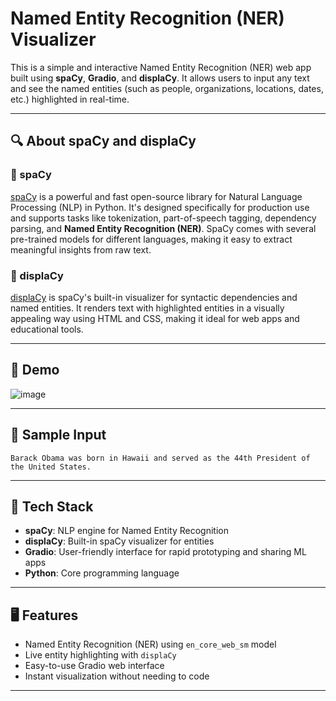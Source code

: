 #  Named Entity Recognition (NER) Visualizer




This is a simple and interactive Named Entity Recognition (NER) web app built using **spaCy**, **Gradio**, and **displaCy**. It allows users to input any text and see the named entities (such as people, organizations, locations, dates, etc.) highlighted in real-time.

---

## 🔍 About spaCy and displaCy

### 🧠 spaCy
[spaCy](https://spacy.io/) is a powerful and fast open-source library for Natural Language Processing (NLP) in Python. It's designed specifically for production use and supports tasks like tokenization, part-of-speech tagging, dependency parsing, and **Named Entity Recognition (NER)**. SpaCy comes with several pre-trained models for different languages, making it easy to extract meaningful insights from raw text.

### 🎨 displaCy
[displaCy](https://spacy.io/usage/visualizers) is spaCy's built-in visualizer for syntactic dependencies and named entities. It renders text with highlighted entities in a visually appealing way using HTML and CSS, making it ideal for web apps and educational tools.

---

## 🚀 Demo

![image](https://github.com/user-attachments/assets/697a268b-ffbf-4d98-8b7c-932963842263)


---
## 📜 Sample Input
```
Barack Obama was born in Hawaii and served as the 44th President of the United States.
```
---


## 🧰 Tech Stack

- **spaCy**: NLP engine for Named Entity Recognition  
- **displaCy**: Built-in spaCy visualizer for entities  
- **Gradio**: User-friendly interface for rapid prototyping and sharing ML apps  
- **Python**: Core programming language

---

## 🖥️ Features

- Named Entity Recognition (NER) using `en_core_web_sm` model
- Live entity highlighting with `displaCy`
- Easy-to-use Gradio web interface
- Instant visualization without needing to code

---


